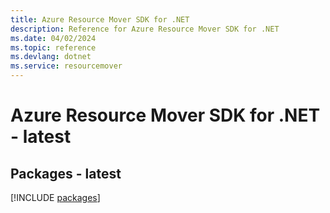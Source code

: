 ```yaml
---
title: Azure Resource Mover SDK for .NET
description: Reference for Azure Resource Mover SDK for .NET
ms.date: 04/02/2024
ms.topic: reference
ms.devlang: dotnet
ms.service: resourcemover
---
```

# Azure Resource Mover SDK for .NET - latest
## Packages - latest
[!INCLUDE [packages](resource-mover-index.md)]